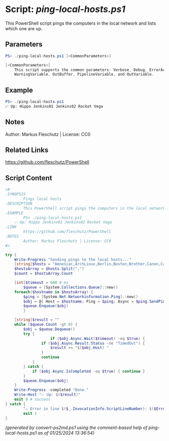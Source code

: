 Script: *ping-local-hosts.ps1*
========================

This PowerShell script pings the computers in the local network and lists which one are up.

Parameters
----------
```powershell
PS> ./ping-local-hosts.ps1 [<CommonParameters>]

[<CommonParameters>]
    This script supports the common parameters: Verbose, Debug, ErrorAction, ErrorVariable, WarningAction, 
    WarningVariable, OutBuffer, PipelineVariable, and OutVariable.
```

Example
-------
```powershell
PS> ./ping-local-hosts.ps1
✅ Up: Hippo Jenkins01 Jenkins02 Rocket Vega

```

Notes
-----
Author: Markus Fleschutz | License: CC0

Related Links
-------------
https://github.com/fleschutz/PowerShell

Script Content
--------------
```powershell
<#
.SYNOPSIS
        Pings local hosts
.DESCRIPTION
        This PowerShell script pings the computers in the local network and lists which one are up.
.EXAMPLE
        PS> ./ping-local-hosts.ps1
	✅ Up: Hippo Jenkins01 Jenkins02 Rocket Vega 
.LINK
        https://github.com/fleschutz/PowerShell
.NOTES
        Author: Markus Fleschutz | License: CC0
#>

try {
	Write-Progress "Sending pings to the local hosts..."
	[string]$hosts = "Amnesiac,ArchLinux,Berlin,Boston,Brother,Canon,Castor,Cisco,EchoDot,Epson,Fedora,Fireball,Firewall,fritz.box,GasSensor,Gateway,Hippo,HomeManager,Io,iPhone,Jarvis,Jenkins01,Jenkins02,LA,Laptop,Jupiter,Mars,Mercury,Miami,Mobile,NY,OctoPi,Paris,Pixel-6a,Pluto,Printer,Proxy,R2D2,Raspberry,Rocket,Rome,Router,Server,Shelly1,SmartPhone,SmartWatch,Soundbar,Sunnyboy,Surface,Switch,Tablet,Tolino,TV,Ubuntu,Vega,Venus,XRX,Zeus" # sorted alphabetically
	$hostsArray = $hosts.Split(",")
	$count = $hostsArray.Count

	[int]$timeout = 600 # ms
        $queue = [System.Collections.Queue]::new()
	foreach($hostname in $hostsArray) {
		$ping = [System.Net.Networkinformation.Ping]::new()
		$obj = @{ Host = $hostname; Ping = $ping; Async = $ping.SendPingAsync($hostname, $timeout) }
 		$queue.Enqueue($obj)
        }

	[string]$result = ""
	while ($queue.Count -gt 0) {
		$obj = $queue.Dequeue()
		try {
                	if ($obj.Async.Wait($timeout) -eq $true) {
				if ($obj.Async.Result.Status -ne "TimedOut") {
					$result += "$($obj.Host) "
				}
				continue
			}
		} catch {
			if ($obj.Async.IsCompleted -eq $true) {	continue }
		}
		$queue.Enqueue($obj)
	}
	Write-Progress -completed "Done."
	Write-Host "✅ Up: $($result)"
	exit 0 # success
} catch {
        "⚠️ Error in line $($_.InvocationInfo.ScriptLineNumber): $($Error[0])"
        exit 1
}
```

*(generated by convert-ps2md.ps1 using the comment-based help of ping-local-hosts.ps1 as of 01/25/2024 13:36:54)*
